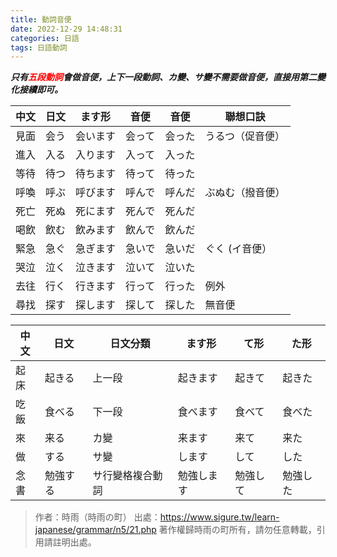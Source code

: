 ```yaml
---
title: 動詞音便
date: 2022-12-29 14:48:31
categories: 日語
tags: 日語動詞
---
```


***只有<font color="red">五段動詞</font>會做音便，上下一段動詞、カ變、サ變不需要做音便，直接用第二變化接續即可。***

| 中文 | 日文 | ます形   | 音便   | 音便   | 聯想口訣
|------|------|----------|--------|--------|------------------
| 見面 | 会う | 会います | 会って | 会った | うるつ（促音便）
| 進入 | 入る | 入ります | 入って | 入った |
| 等待 | 待つ | 待ちます | 待って | 待った |
| 呼喚 | 呼ぶ | 呼びます | 呼んで | 呼んだ | ぶぬむ（撥音便）
| 死亡 | 死ぬ | 死にます | 死んで | 死んだ |
| 喝飲 | 飲む | 飲みます | 飲んで | 飲んだ |
| 緊急 | 急ぐ | 急ぎます | 急いで | 急いだ | ぐく   (イ音便）
| 哭泣 | 泣く | 泣きます | 泣いて | 泣いた |
| 去往 | 行く | 行きます | 行って | 行った | 例外
| 尋找 | 探す | 探します | 探して | 探した | 無音便


| 中文 | 日文     | 日文分類         | ます形     | て形     | た形
-------|----------|------------------|------------|----------|----------
| 起床 | 起きる   | 上一段           | 起きます   | 起きて   | 起きた
| 吃飯 | 食べる   | 下一段           | 食べます   | 食べて   | 食べた
| 來   | 来る     | カ變             | 来ます     | 来て     | 来た
| 做   | する     | サ變             | します     | して     | した
| 念書 | 勉強する | サ行變格複合動詞 | 勉強します | 勉強して | 勉強した

> 作者：時雨（時雨の町）
> 出處：https://www.sigure.tw/learn-japanese/grammar/n5/21.php
> 著作權歸時雨の町所有，請勿任意轉載，引用請註明出處。
